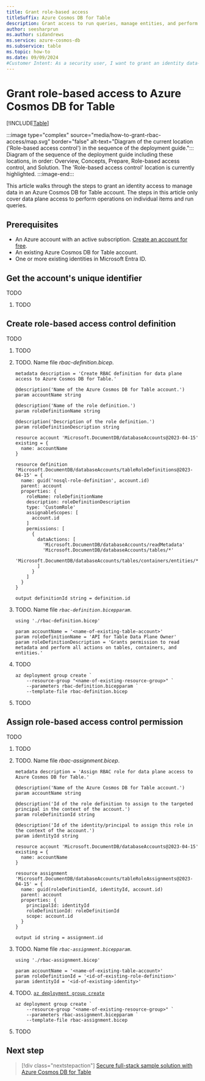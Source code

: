 ```yaml
---
title: Grant role-based access
titleSuffix: Azure Cosmos DB for Table
description: Grant access to run queries, manage entities, and perform operations using role-based access control, Microsoft Entra, and Azure Cosmos DB for Table.
author: seesharprun
ms.author: sidandrews
ms.service: azure-cosmos-db
ms.subservice: table
ms.topic: how-to
ms.date: 09/09/2024
#Customer Intent: As a security user, I want to grant an identity data-plane access to Azure Cosmos DB for Table, so that my developer team can use the SDK of their choice with minimal code change.
---
```


# Grant role-based access to Azure Cosmos DB for Table

[!INCLUDE[Table](../../includes/appliesto-table.md)]

:::image type="complex" source="media/how-to-grant-rbac-access/map.svg" border="false" alt-text="Diagram of the current location ('Role-based access control') in the sequence of the deployment guide.":::
Diagram of the sequence of the deployment guide including these locations, in order: Overview, Concepts, Prepare, Role-based access control, and Solution. The 'Role-based access control' location is currently highlighted.
:::image-end:::

This article walks through the steps to grant an identity access to manage data in an Azure Cosmos DB for Table account. The steps in this article only cover data plane access to perform operations on individual items and run queries.

## Prerequisites

- An Azure account with an active subscription. [Create an account for free](https://azure.microsoft.com/free/?WT.mc_id=A261C142F).
- An existing Azure Cosmos DB for Table account.
- One or more existing identities in Microsoft Entra ID.

## Get the account's unique identifier

TODO

1. TODO

## Create role-based access control definition

TODO

1. TODO

1. TODO. Name file *rbac-definition.bicep*.

    ```bicep
    metadata description = 'Create RBAC definition for data plane access to Azure Cosmos DB for Table.'
    
    @description('Name of the Azure Cosmos DB for Table account.')
    param accountName string
    
    @description('Name of the role definition.')
    param roleDefinitionName string
    
    @description('Description of the role definition.')
    param roleDefinitionDescription string
    
    resource account 'Microsoft.DocumentDB/databaseAccounts@2023-04-15' existing = {
      name: accountName
    }
    
    resource definition 'Microsoft.DocumentDB/databaseAccounts/tableRoleDefinitions@2023-04-15' = {
      name: guid('nosql-role-definition', account.id)
      parent: account
      properties: {
        roleName: roleDefinitionName
        description: roleDefinitionDescription
        type: 'CustomRole'
        assignableScopes: [
          account.id
        ]
        permissions: [
          {
            dataActions: [
              'Microsoft.DocumentDB/databaseAccounts/readMetadata'
              'Microsoft.DocumentDB/databaseAccounts/tables/*'
              'Microsoft.DocumentDB/databaseAccounts/tables/containers/entities/*'
            ]
          }
        ]
      }
    }
    
    output definitionId string = definition.id
    ```

1. TODO. Name file *`rbac-definition.bicepparam`*.

    ```bicep
    using './rbac-definition.bicep'
    
    param accountName = '<name-of-existing-table-account>'
    param roleDefinitionName = 'API for Table Data Plane Owner'
    param roleDefinitionDescription = 'Grants permission to read metadata and perform all actions on tables, containers, and entities.'
    ```

1. TODO

    ```azurecli-interactive
    az deployment group create `
        --resource-group "<name-of-existing-resource-group>" `
        --parameters rbac-definition.bicepparam `
        --template-file rbac-definition.bicep
    ```

1. TODO

## Assign role-based access control permission

TODO

1. TODO

1. TODO. Name file *rbac-assignment.bicep*.

    ```bicep
    metadata description = 'Assign RBAC role for data plane access to Azure Cosmos DB for Table.'
    
    @description('Name of the Azure Cosmos DB for Table account.')
    param accountName string
    
    @description('Id of the role definition to assign to the targeted principal in the context of the account.')
    param roleDefinitionId string
    
    @description('Id of the identity/principal to assign this role in the context of the account.')
    param identityId string
    
    resource account 'Microsoft.DocumentDB/databaseAccounts@2023-04-15' existing = {
      name: accountName
    }
    
    resource assignment 'Microsoft.DocumentDB/databaseAccounts/tableRoleAssignments@2023-04-15' = {
      name: guid(roleDefinitionId, identityId, account.id)
      parent: account
      properties: {
        principalId: identityId
        roleDefinitionId: roleDefinitionId
        scope: account.id
      }
    }
    
    output id string = assignment.id
    ```

1. TODO. Name file *`rbac-assignment.bicepparam`*.

    ```bicep
    using './rbac-assignment.bicep'
    
    param accountName = '<name-of-existing-table-account>'
    param roleDefinitionId = '<id-of-existing-role-definition>'
    param identityId = '<id-of-existing-identity>'
    ```

1. TODO. [`az deployment group create`](/cli/azure/group/deployment#az-group-deployment-create)

    ```azurecli-interactive
    az deployment group create `
        --resource-group "<name-of-existing-resource-group>" `
        --parameters rbac-assignment.bicepparam `
        --template-file rbac-assignment.bicep
    ```

1. TODO

## Next step

> [!div class="nextstepaction"]
> [Secure full-stack sample solution with Azure Cosmos DB for Table](/samples/azure-samples/cosmos-db-table-role-based-access-control/template/)
